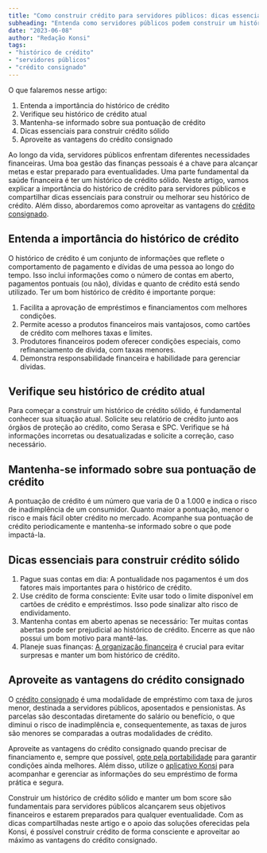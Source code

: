 ```yaml
---
title: "Como construir crédito para servidores públicos: dicas essenciais"
subheading: "Entenda como servidores públicos podem construir um histórico de crédito sólido e aproveitar as vantagens do crédito consignado."
date: "2023-06-08"
author: "Redação Konsi"
tags:
- "histórico de crédito"
- "servidores públicos"
- "crédito consignado"
---
```


O que falaremos nesse artigo:

1. Entenda a importância do histórico de crédito
2. Verifique seu histórico de crédito atual
3. Mantenha-se informado sobre sua pontuação de crédito
4. Dicas essenciais para construir crédito sólido
5. Aproveite as vantagens do crédito consignado

Ao longo da vida, servidores públicos enfrentam diferentes necessidades financeiras. Uma boa gestão das finanças pessoais é a chave para alcançar metas e estar preparado para eventualidades. Uma parte fundamental da saúde financeira é ter um histórico de crédito sólido. Neste artigo, vamos explicar a importância do histórico de crédito para servidores públicos e compartilhar dicas essenciais para construir ou melhorar seu histórico de crédito. Além disso, abordaremos como aproveitar as vantagens do [crédito consignado](https://konsi.com.br/postagens/entenda-a-diferenca-entre-credito-consignado-publico-e-privado).

## Entenda a importância do histórico de crédito

O histórico de crédito é um conjunto de informações que reflete o comportamento de pagamento e dívidas de uma pessoa ao longo do tempo. Isso inclui informações como o número de contas em aberto, pagamentos pontuais (ou não), dívidas e quanto de crédito está sendo utilizado. Ter um bom histórico de crédito é importante porque:

1. Facilita a aprovação de empréstimos e financiamentos com melhores condições.
2. Permite acesso a produtos financeiros mais vantajosos, como cartões de crédito com melhores taxas e limites.
3. Produtores financeiros podem oferecer condições especiais, como refinanciamento de dívida, com taxas menores.
4. Demonstra responsabilidade financeira e habilidade para gerenciar dívidas.

## Verifique seu histórico de crédito atual

Para começar a construir um histórico de crédito sólido, é fundamental conhecer sua situação atual. Solicite seu relatório de crédito junto aos órgãos de proteção ao crédito, como Serasa e SPC. Verifique se há informações incorretas ou desatualizadas e solicite a correção, caso necessário.

## Mantenha-se informado sobre sua pontuação de crédito

A pontuação de crédito é um número que varia de 0 a 1.000 e indica o risco de inadimplência de um consumidor. Quanto maior a pontuação, menor o risco e mais fácil obter crédito no mercado. Acompanhe sua pontuação de crédito periodicamente e mantenha-se informado sobre o que pode impactá-la.

## Dicas essenciais para construir crédito sólido

1. Pague suas contas em dia: A pontualidade nos pagamentos é um dos fatores mais importantes para o histórico de crédito.
2. Use crédito de forma consciente: Evite usar todo o limite disponível em cartões de crédito e empréstimos. Isso pode sinalizar alto risco de endividamento.
3. Mantenha contas em aberto apenas se necessário: Ter muitas contas abertas pode ser prejudicial ao histórico de crédito. Encerre as que não possui um bom motivo para mantê-las.
4. Planeje suas finanças: [A organização financeira](https://konsi.com.br/postagens/5-passos-para-organizar-suas-financas-e-evitar-endividamento) é crucial para evitar surpresas e manter um bom histórico de crédito.

## Aproveite as vantagens do crédito consignado

O [crédito consignado](https://konsi.com.br/postagens/5-motivos-para-escolher-o-credito-consignado-publico) é uma modalidade de empréstimo com taxa de juros menor, destinada a servidores públicos, aposentados e pensionistas. As parcelas são descontadas diretamente do salário ou benefício, o que diminui o risco de inadimplência e, consequentemente, as taxas de juros são menores se comparadas a outras modalidades de crédito.

Aproveite as vantagens do crédito consignado quando precisar de financiamento e, sempre que possível, [opte pela portabilidade](https://konsi.com.br/postagens/beneficios-da-portabilidade-de-credito-consignado-para-servidores-publicos) para garantir condições ainda melhores. Além disso, utilize o [aplicativo Konsi](https://konsi.com.br/download-app) para acompanhar e gerenciar as informações do seu empréstimo de forma prática e segura.

Construir um histórico de crédito sólido e manter um bom score são fundamentais para servidores públicos alcançarem seus objetivos financeiros e estarem preparados para qualquer eventualidade. Com as dicas compartilhadas neste artigo e o apoio das soluções oferecidas pela Konsi, é possível construir crédito de forma consciente e aproveitar ao máximo as vantagens do crédito consignado.